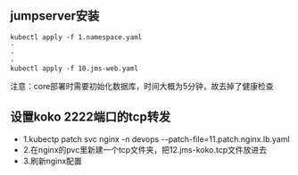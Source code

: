 ## jumpserver安装
```
kubectl apply -f 1.namespace.yaml
·
·
·
kubectl apply -f 10.jms-web.yaml
```
注意：core部署时需要初始化数据库，时间大概为5分钟，故去掉了健康检查
## 设置koko 2222端口的tcp转发
- 1.kubectp patch svc nginx -n devops --patch-file=11.patch.nginx.lb.yaml
- 2.在nginx的pvc里新建一个tcp文件夹，把12.jms-koko.tcp文件放进去
- 3.刷新nginx配置
